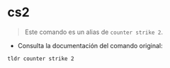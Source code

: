 # cs2

> Este comando es un alias de `counter strike 2`.

- Consulta la documentación del comando original:

`tldr counter strike 2`
